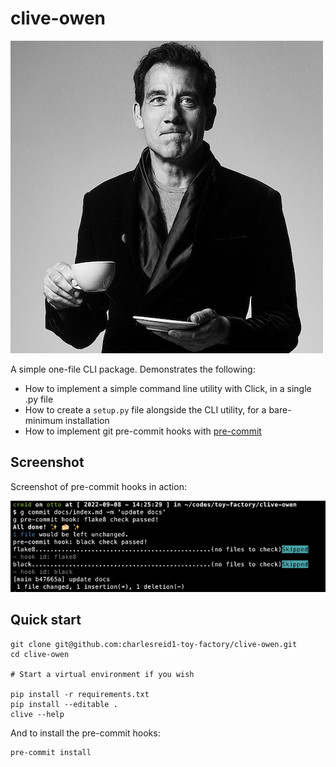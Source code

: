 # clive-owen

![Clive Owen](docs/img/clive.jpg)

A simple one-file CLI package. Demonstrates the following:

* How to implement a simple command line utility with Click, in a single .py file
* How to create a `setup.py` file alongside the CLI utility, for a bare-minimum installation
* How to implement git pre-commit hooks with [pre-commit](https://pre-commit.com/)

## Screenshot

Screenshot of pre-commit hooks in action:

![Screenshot of pre-commit hooks in action](docs/img/ss.png)


## Quick start

```
git clone git@github.com:charlesreid1-toy-factory/clive-owen.git
cd clive-owen

# Start a virtual environment if you wish

pip install -r requirements.txt
pip install --editable .
clive --help
```

And to install the pre-commit hooks:

```
pre-commit install
```

